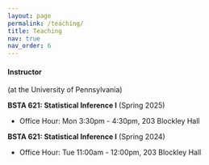 ```yaml
---
layout: page
permalink: /teaching/
title: Teaching
nav: true
nav_order: 6
---
```


#### **Instructor**

(at the University of Pennsylvania)

**BSTA 621: Statistical Inference I** (Spring 2025)

- Office Hour: Mon 3:30pm - 4:30pm, 203 Blockley Hall

**BSTA 621: Statistical Inference I** (Spring 2024)

- Office Hour: Tue 11:00am - 12:00pm, 203 Blockley Hall
